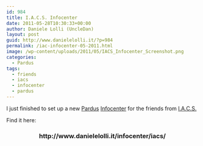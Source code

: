 ```yaml
---
id: 984
title: I.A.C.S. Infocenter
date: 2011-05-28T10:30:33+00:00
author: Daniele Lolli (UncleDan)
layout: post
guid: http://www.danielelolli.it/?p=984
permalink: /iac-infocenter-05-2011.html
image: /wp-content/uploads/2011/05/IACS_Infocenter_Screenshot.png
categories:
  - Pardus
tags:
  - friends
  - iacs
  - infocenter
  - pardus
---
```

I just finished to set up a new <a title="Pardus" href="http://www.pardus.at/" target="_blank">Pardus</a> <a title="Infocenter" href="http://code.google.com/p/pardus-infocenter/" target="_blank">Infocenter</a> for the friends from <a title="I.A.C.S." href="http://iacs.forumactif.com/forum" target="_blank">I.A.C.S.</a>

Find it here:

<h3 style="text-align: center;">
  <strong>http://www.danielelolli.it/infocenter/iacs/</strong>
</h3>